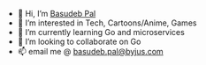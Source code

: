 - 👋 Hi, I’m [Basudeb Pal](@basudebpalbyjus)
- 👀 I’m interested in Tech, Cartoons/Anime, Games
- 🌱 I’m currently learning Go and microservices
- 💞️ I’m looking to collaborate on Go
- 📫 email me @ basudeb.pal@byjus.com

<!---
basudebpalbyjus/basudebpalbyjus is a ✨ special ✨ repository because its `README.md` (this file) appears on your GitHub profile.
You can click the Preview link to take a look at your changes.
--->
